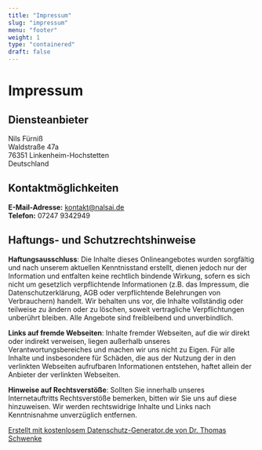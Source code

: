 ```yaml
---
title: "Impressum"
slug: "impressum"
menu: "footer"
weight: 1
type: "containered"
draft: false
---
```


# Impressum

## Diensteanbieter

Nils Fürniß  
Waldstraße 47a  
76351 Linkenheim-Hochstetten  
Deutschland

## Kontaktmöglichkeiten

**E-Mail-Adresse:** [kontakt@nalsai.de](mailto:kontakt@nalsai.de)  
**Telefon:** 07247 9342949

## Haftungs- und Schutzrechtshinweise

**Haftungsausschluss**: Die Inhalte dieses Onlineangebotes wurden sorgfältig und nach unserem aktuellen Kenntnisstand erstellt, dienen jedoch nur der Information und entfalten keine rechtlich bindende Wirkung, sofern es sich nicht um gesetzlich verpflichtende Informationen (z.B. das Impressum, die Datenschutzerklärung, AGB oder verpflichtende Belehrungen von Verbrauchern) handelt. Wir behalten uns vor, die Inhalte vollständig oder teilweise zu ändern oder zu löschen, soweit vertragliche Verpflichtungen unberührt bleiben. Alle Angebote sind freibleibend und unverbindlich.

**Links auf fremde Webseiten**: Inhalte fremder Webseiten, auf die wir direkt oder indirekt verweisen, liegen außerhalb unseres Verantwortungsbereiches und machen wir uns nicht zu Eigen. Für alle Inhalte und insbesondere für Schäden, die aus der Nutzung der in den verlinkten Webseiten aufrufbaren Informationen entstehen, haftet allein der Anbieter der verlinkten Webseiten.

**Hinweise auf Rechtsverstöße**: Sollten Sie innerhalb unseres Internetauftritts Rechtsverstöße bemerken, bitten wir Sie uns auf diese hinzuweisen. Wir werden rechtswidrige Inhalte und Links nach Kenntnisnahme unverzüglich entfernen.

[Erstellt mit kostenlosem Datenschutz-Generator.de von Dr. Thomas Schwenke](https://datenschutz-generator.de/?l=de "Rechtstext von Dr. Schwenke - für weitere Informationen bitte anklicken.")